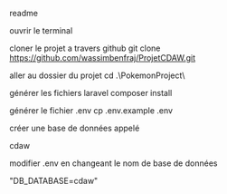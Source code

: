 readme

ouvrir le terminal

cloner le projet a travers github
git clone https://github.com/wassimbenfraj/ProjetCDAW.git

aller au dossier du projet
cd .\PokemonProject\

générer les fichiers laravel
composer install


générer le fichier .env
cp .env.example .env

créer une base de données appelé

cdaw

modifier .env en changeant le nom de base de données

"DB_DATABASE=cdaw"
